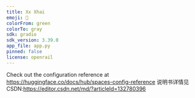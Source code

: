 ```yaml
---
title: Xx Xhai
emoji: 🐠
colorFrom: green
colorTo: gray
sdk: gradio
sdk_version: 3.39.0
app_file: app.py
pinned: false
license: openrail
---
```


Check out the configuration reference at https://huggingface.co/docs/hub/spaces-config-reference
说明书详情见
CSDN:https://editor.csdn.net/md/?articleId=132780396